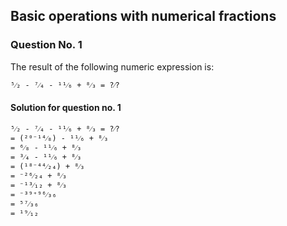 ## Basic operations with numerical fractions

### Question No. 1

The result of the following numeric expression is:

```
⁵⁄₂ - ⁷⁄₄ - ¹¹⁄₆ + ⁸⁄₃ = ?⁄?
```

#### Solution for question no. 1

```
⁵⁄₂ - ⁷⁄₄ - ¹¹⁄₆ + ⁸⁄₃ = ?⁄?
= (²⁰⁻¹⁴⁄₈) - ¹¹⁄₆ + ⁸⁄₃
= ⁶⁄₈ - ¹¹⁄₆ + ⁸⁄₃
= ³⁄₄ - ¹¹⁄₆ + ⁸⁄₃
= (¹⁸⁻⁴⁴⁄₂₄) + ⁸⁄₃
= ⁻²⁶⁄₂₄ + ⁸⁄₃
= ⁻¹³⁄₁₂ + ⁸⁄₃
= ⁻³⁹⁺⁹⁶⁄₃₆
= ⁵⁷⁄₃₆
= ¹⁹⁄₁₂
```
